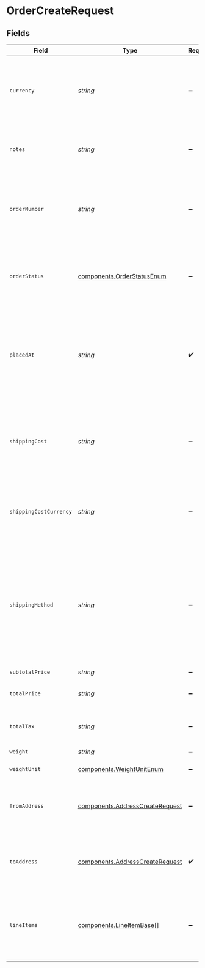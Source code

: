 # OrderCreateRequest


## Fields

| Field                                                                                                                                                                          | Type                                                                                                                                                                           | Required                                                                                                                                                                       | Description                                                                                                                                                                    | Example                                                                                                                                                                        |
| ------------------------------------------------------------------------------------------------------------------------------------------------------------------------------ | ------------------------------------------------------------------------------------------------------------------------------------------------------------------------------ | ------------------------------------------------------------------------------------------------------------------------------------------------------------------------------ | ------------------------------------------------------------------------------------------------------------------------------------------------------------------------------ | ------------------------------------------------------------------------------------------------------------------------------------------------------------------------------ |
| `currency`                                                                                                                                                                     | *string*                                                                                                                                                                       | :heavy_minus_sign:                                                                                                                                                             | **Required if total_price is provided**<br><br/>Currency of the <code>total_price</code> and <code>total_tax</code> amounts.                                                   | USD                                                                                                                                                                            |
| `notes`                                                                                                                                                                        | *string*                                                                                                                                                                       | :heavy_minus_sign:                                                                                                                                                             | Custom buyer- or seller-provided notes about the order.                                                                                                                        | This customer is a VIP                                                                                                                                                         |
| `orderNumber`                                                                                                                                                                  | *string*                                                                                                                                                                       | :heavy_minus_sign:                                                                                                                                                             | An alphanumeric identifier for the order used by the seller/buyer. This identifier doesn't need to be unique.                                                                  | #1068                                                                                                                                                                          |
| `orderStatus`                                                                                                                                                                  | [components.OrderStatusEnum](../../models/components/orderstatusenum.md)                                                                                                       | :heavy_minus_sign:                                                                                                                                                             | Current state of the order. See the <a href="https://docs.goshippo.com/docs/orders/orders/">orders tutorial</a> <br/>for the logic of how the status is handled.               | PAID                                                                                                                                                                           |
| `placedAt`                                                                                                                                                                     | *string*                                                                                                                                                                       | :heavy_check_mark:                                                                                                                                                             | Date and time when the order was placed. This datetime can be different from the datetime of the order object creation on Shippo.                                              | 2016-09-23T01:28:12Z                                                                                                                                                           |
| `shippingCost`                                                                                                                                                                 | *string*                                                                                                                                                                       | :heavy_minus_sign:                                                                                                                                                             | Amount paid by the buyer for shipping. This amount can be different from the price the seller will actually pay for shipping.                                                  | 12.83                                                                                                                                                                          |
| `shippingCostCurrency`                                                                                                                                                         | *string*                                                                                                                                                                       | :heavy_minus_sign:                                                                                                                                                             | **Required if shipping_cost is provided**<br><br/>Currency of the <code>shipping_cost</code> amount.                                                                           | USD                                                                                                                                                                            |
| `shippingMethod`                                                                                                                                                               | *string*                                                                                                                                                                       | :heavy_minus_sign:                                                                                                                                                             | Shipping method (carrier + service or other free text description) chosen by the buyer. <br/>This value can be different from the shipping method the seller will actually choose. | USPS First Class Package                                                                                                                                                       |
| `subtotalPrice`                                                                                                                                                                | *string*                                                                                                                                                                       | :heavy_minus_sign:                                                                                                                                                             | N/A                                                                                                                                                                            | 12.1                                                                                                                                                                           |
| `totalPrice`                                                                                                                                                                   | *string*                                                                                                                                                                       | :heavy_minus_sign:                                                                                                                                                             | Total amount paid by the buyer for this order.                                                                                                                                 | 24.93                                                                                                                                                                          |
| `totalTax`                                                                                                                                                                     | *string*                                                                                                                                                                       | :heavy_minus_sign:                                                                                                                                                             | Total tax amount paid by the buyer for this order.                                                                                                                             | 0.0                                                                                                                                                                            |
| `weight`                                                                                                                                                                       | *string*                                                                                                                                                                       | :heavy_minus_sign:                                                                                                                                                             | Total weight of the order.                                                                                                                                                     | 0.4                                                                                                                                                                            |
| `weightUnit`                                                                                                                                                                   | [components.WeightUnitEnum](../../models/components/weightunitenum.md)                                                                                                         | :heavy_minus_sign:                                                                                                                                                             | The unit used for weight.                                                                                                                                                      | lb                                                                                                                                                                             |
| `fromAddress`                                                                                                                                                                  | [components.AddressCreateRequest](../../models/components/addresscreaterequest.md)                                                                                             | :heavy_minus_sign:                                                                                                                                                             | <a href="#tag/Addresses">Address</a> object of the sender / seller. Will be returned expanded by default..                                                                     |                                                                                                                                                                                |
| `toAddress`                                                                                                                                                                    | [components.AddressCreateRequest](../../models/components/addresscreaterequest.md)                                                                                             | :heavy_check_mark:                                                                                                                                                             | <a href="#tag/Addresses">Address</a> object of the recipient / buyer. Will be returned expanded by default.                                                                    |                                                                                                                                                                                |
| `lineItems`                                                                                                                                                                    | [components.LineItemBase](../../models/components/lineitembase.md)[]                                                                                                           | :heavy_minus_sign:                                                                                                                                                             | Array of <a href="#section/Line-Item">line item</a> objects representing the items in this order. <br/>All objects will be returned expanded by default.                       |                                                                                                                                                                                |
